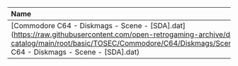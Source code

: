 |Name|Size|
|:---|---:|
|[Commodore C64 - Diskmags - Scene - [SDA].dat](https://raw.githubusercontent.com/open-retrogaming-archive/dat-catalog/main/root/basic/TOSEC/Commodore/C64/Diskmags/Scene/[SDA]/Commodore C64 - Diskmags - Scene - [SDA].dat)|3254|
